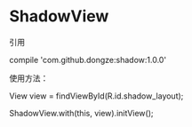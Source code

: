 # ShadowView

<p>
引用
</p>

<p>
compile 'com.github.dongze:shadow:1.0.0'
</p>

<p>
使用方法：
</p>

<p>
View view = findViewById(R.id.shadow_layout);
</p>

<p>
ShadowView.with(this, view).initView();
</p>